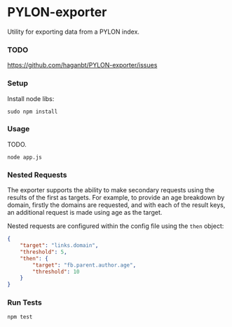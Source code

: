 # PYLON-exporter

Utility for exporting data from a PYLON index.

### TODO

https://github.com/haganbt/PYLON-exporter/issues

### Setup

Install node libs:

```sudo npm install```


### Usage

TODO.

```node app.js```

### Nested Requests

The exporter supports the ability to make secondary requests using the results of the first as targets. 
For example, to provide an age breakdown by domain, firstly the domains are requested, and with each of 
the result keys, an additional request is made using age as the target.

Nested requests are configured within the config file using the ```then``` object:

```json
{
    "target": "links.domain",
    "threshold": 5,
    "then": {
        "target": "fb.parent.author.age",
        "threshold": 10
    }
}
```

### Run Tests

```npm test```
